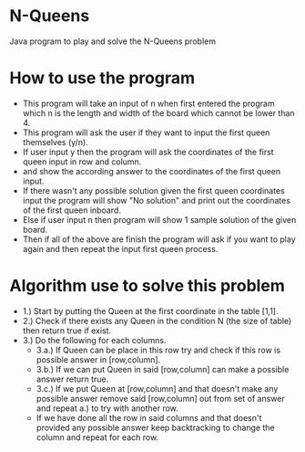 # N-Queens
Java program to play and solve the N-Queens problem

# How to use the program
- This program will take an input of n when first entered the program which n is the length and width of the board which cannot be lower than 4.
- This program will ask the user if they want to input the first queen themselves (y/n).
- If user input y then the program will ask the coordinates of the first queen input in row and column.
- and show the according answer to the coordinates of the first queen input.
- If there wasn't any possible solution given the first queen coordinates input the program will show "No solution" and print out the coordinates of the first queen inboard.
- Else if user input n then program will show 1 sample solution of the given board.
- Then if all of the above are finish the program will ask if you want to play again and then repeat the input first queen process.

# Algorithm use to solve this problem
- 1.) Start by putting the Queen at the first coordinate in the table [1,1].
- 2.) Check if there exists any Queen in the condition N (the size of table) then return true if exist.
- 3.) Do the following for each columns.
    - 3.a.) If Queen can be place in this row try and check if this row is possible answer in [row,column].
    - 3.b.) If we can put Queen in said [row,column] can make a possible answer return true.
    - 3.c.) If we put Queen at [row,column] and that doesn't make any possible answer remove said [row,column] out from set of answer and repeat a.) to try with another row.
    - If we have done all the row in said columns and that doesn't provided any possible answer keep backtracking to change the column and repeat for each row.
